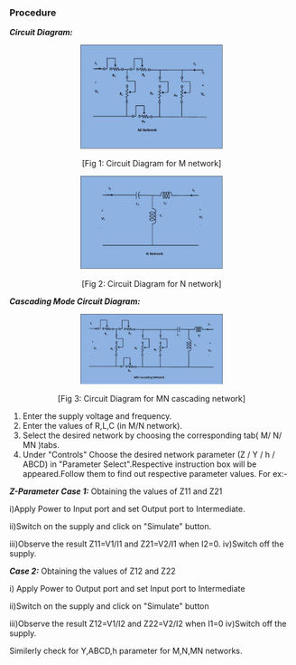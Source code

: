 ### Procedure
***Circuit Diagram:***

<div align="center">
<img alt="" src="images/tp 7(1).jpg" style="width:50%; height:50%;">
	
[Fig 1: Circuit Diagram for M network]
</div>

<div align="center">
<img alt="" src="images/tp 8.JPG" style="width:50%; height:50%;">
	
[Fig 2: Circuit Diagram for N network]
</div>

***Cascading Mode Circuit Diagram:***

<div align="center">
<img alt="" src="images/tp 9.JPG" style="width:50%; height:50%;">
	
[Fig 3: Circuit Diagram for MN cascading network]
</div>

1. Enter the supply voltage and frequency.
2. Enter the values of R,L,C (in M/N network).
3. Select the desired network by choosing the corresponding tab( M/ N/ MN )tabs.
4. Under "Controls" Choose the desired network parameter (Z / Y / h / ABCD) in "Parameter Select".Respective instruction box will be appeared.Follow them to find out respective parameter values. For ex:-

***Z-Parameter***
***Case 1:*** Obtaining the values of Z11 and Z21

i)Apply Power to Input port and set Output port to Intermediate.

ii)Switch on the supply and click on "Simulate" button.

iii)Observe the result Z11=V1/I1 and Z21=V2/I1 when I2=0. iv)Switch off the supply.

***Case 2:*** Obtaining the values of Z12 and Z22

i) Apply Power to Output port and set Input port to Intermediate

ii)Switch on the supply and click on "Simulate" button

iii)Observe the result Z12=V1/I2 and Z22=V2/I2 when I1=0 iv)Switch off the supply.
								
Similerly check for Y,ABCD,h parameter for M,N,MN networks.

<script id="MathJax-script" async src="https://cdn.jsdelivr.net/npm/mathjax@3/es5/tex-mml-chtml.js"></script>
	
